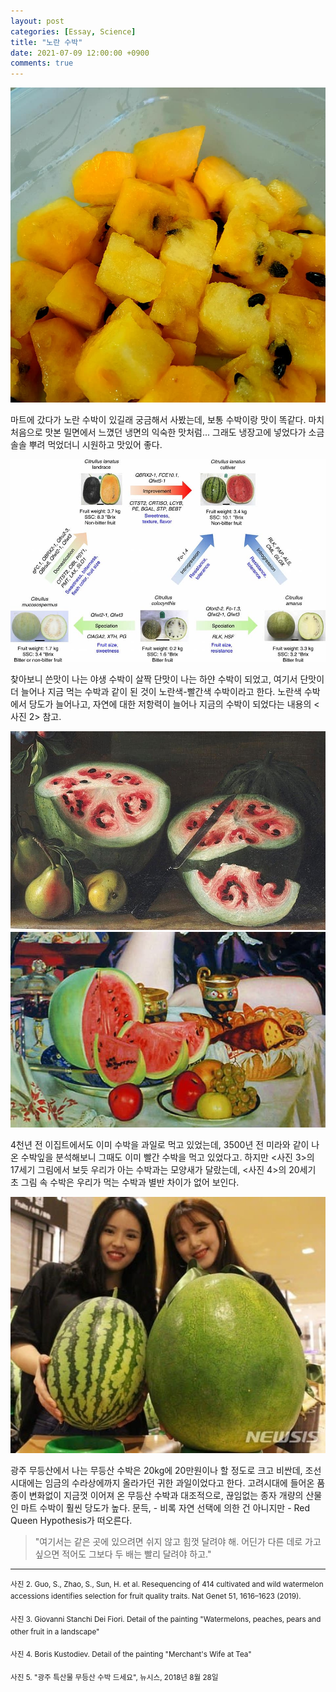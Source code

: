 ```yaml
---
layout: post
categories: [Essay, Science]
title: "노란 수박"
date: 2021-07-09 12:00:00 +0900
comments: true
---
```


![1](/assets/images/210709-1.jpg)

마트에 갔다가 노란 수박이 있길래 궁금해서 사봤는데, 보통 수박이랑 맛이 똑같다. 마치 처음으로 맛본 밀면에서 느꼈던 냉면의 익숙한 맛처럼... 그래도 냉장고에 넣었다가 소금 솔솔 뿌려 먹었더니 시원하고 맛있어 좋다.

![2](/assets/images/210709-2.jpg)

찾아보니 쓴맛이 나는 야생 수박이 살짝 단맛이 나는 하얀 수박이 되었고, 여기서 단맛이 더 늘어나 지금 먹는 수박과 같이 된 것이 노란색-빨간색 수박이라고 한다. 노란색 수박에서 당도가 늘어나고, 자연에 대한 저항력이 늘어나 지금의 수박이 되었다는 내용의 <사진 2> 참고.

![3](/assets/images/210709-3.jpg)
![4](/assets/images/210709-4.jpg)

4천년 전 이집트에서도 이미 수박을 과일로 먹고 있었는데, 3500년 전 미라와 같이 나온 수박잎을 분석해보니 그때도 이미 빨간 수박을 먹고 있었다고. 하지만 <사진 3>의 17세기 그림에서 보듯 우리가 아는 수박과는 모양새가 달랐는데, <사진 4>의 20세기 초 그림 속 수박은 우리가 먹는 수박과 별반 차이가 없어 보인다.

![5](/assets/images/210709-5.jpg)

광주 무등산에서 나는 무등산 수박은 20kg에 20만원이나 할 정도로 크고 비싼데, 조선시대에는 임금의 수라상에까지 올라가던 귀한 과일이었다고 한다. 고려시대에 들어온 품종이 변화없이 지금껏 이어져 온 무등산 수박과 대조적으로, 끊임없는 종자 개량의 산물인 마트 수박이 훨씬 당도가 높다. 문득, - 비록 자연 선택에 의한 건 아니지만 - Red Queen Hypothesis가 떠오른다.

>
> "여기서는 같은 곳에 있으려면 쉬지 않고 힘껏 달려야 해. 어딘가 다른 데로 가고 싶으면 적어도 그보다 두 배는 빨리 달려야 하고."
>

-------

<sup>사진 2. Guo, S., Zhao, S., Sun, H. et al. Resequencing of 414 cultivated and wild watermelon accessions identifies selection for fruit quality traits. Nat Genet 51, 1616–1623 (2019).</sup>

<sup>사진 3. Giovanni Stanchi Dei Fiori. Detail of the painting "Watermelons, peaches, pears and other fruit in a landscape"</sup>

<sup>사진 4. Boris Kustodiev. Detail of the painting "Merchant's Wife at Tea"</sup>

<sup>사진 5. "광주 특산물 무등산 수박 드세요", 뉴시스, 2018년 8월 28일</sup>
